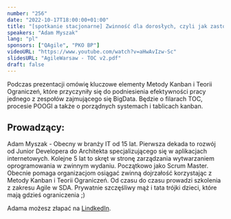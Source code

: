 ```yaml
---
number: "256"
date: "2022-10-17T18:00:00+01:00"
title: "[spotkanie stacjonarne] Zwinność dla dorosłych, czyli jak zastosować Metodę Kanban i Teorię Ograniczeń w praktyce"
speakers: "Adam Myszak"
lang: "pl"
sponsors: ["QAgile", "PKO BP"]
videoURL: "https://www.youtube.com/watch?v=aHwAvIzw-Sc"
slidesURL: "AgileWarsaw - TOC v2.pdf"
draft: false
---
```

Podczas prezentacji omówię kluczowe elementy Metody Kanban i Teorii Ograniczeń, które przyczyniły się do podniesienia efektywności pracy jednego z zespołów zajmującego się BigData. Będzie o filarach TOC, procesie POOGI a także o porządnych systemach i tablicach kanban.

## Prowadzący:
Adam Myszak - Obecny w branży IT od 15 lat. Pierwsza dekada to rozwój od Junior Developera do Architekta specjalizującego się w aplikacjach internetowych. Kolejne 5 lat to skręt w stronę zarządzania wytwarzaniem oprogramowania w zwinnym wydaniu. Początkowo jako Scrum Master. Obecnie pomaga organizacjom osiągać zwinną dojrzałość korzystając z Metody Kanban i Teorii Ograniczeń. Od czasu do czasu prowadzi szkolenia z zakresu Agile w SDA.
Prywatnie szczęśliwy mąż i tata trójki dzieci, które mają gdzieś ograniczenia ;)

Adama możesz złapać na <a href="(https://www.linkedin.com/in/adam-myszak/)" target="_blank">LindkedIn</a>.
